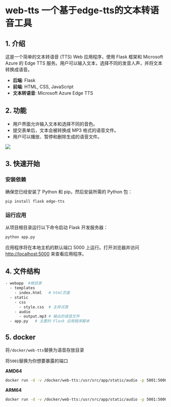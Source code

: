 # web-tts 一个基于edge-tts的文本转语音工具

## 1. 介绍

这是一个简单的文本转语音 (TTS) Web 应用程序，使用 Flask 框架和 Microsoft Azure 的 Edge TTS 服务。用户可以输入文本，选择不同的发音人声，并将文本转换成语音。

- **后端**: Flask
- **前端**: HTML, CSS, JavaScript
- **文本转语音**: Microsoft Azure Edge TTS

## 2. 功能

- 用户界面允许输入文本和选择不同的音色。
- 提交表单后，文本会被转换成 MP3 格式的语音文件。
- 用户可以播放、暂停和删除生成的语音文件。

![](./page_show.avif)

## 3. 快速开始

### 安装依赖

确保您已经安装了 Python 和 pip。然后安装所需的 Python 包：

```bash
pip install flask edge-tts
```

### 运行应用

从项目根目录运行以下命令启动 Flask 开发服务器：

```bash
python app.py
```

应用程序将在本地主机的默认端口 5000 上运行。打开浏览器并访问 [http://localhost:5000](http://localhost:5000) 来查看应用程序。

## 4. 文件结构
```sh
- webapp  #根目录  
  - templates     
    - index.html   # html页面
  - static
    - css
      - style.css  # 主样式表
    - audio
      - output.mp3 # 输出的语音文件     
  - app.py   # 主要的 Flask 应用程序脚本
```

## 5. docker



将`/docker/web-tts`替换为语音存放目录

将`5001`替换为你想要暴露的端口

**AMD64**

```sh
docker run -d -v /docker/web-tts:/usr/src/app/static/audio -p 5001:5000 --name web-tts sanqi37/web-tts
```

**ARM64**

```sh
docker run -d -v /docker/web-tts:/usr/src/app/static/audio -p 5001:5000 --name web-tts sanqi37/web-tts:1.0
```

